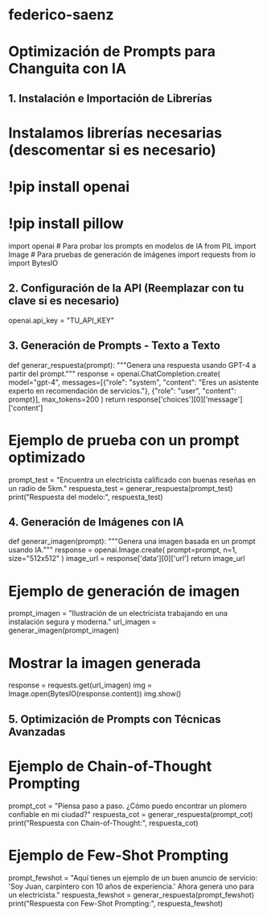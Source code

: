 # federico-saenz
# Optimización de Prompts para Changuita con IA

## 1. Instalación e Importación de Librerías

# Instalamos librerías necesarias (descomentar si es necesario)
# !pip install openai
# !pip install pillow

import openai  # Para probar los prompts en modelos de IA
from PIL import Image  # Para pruebas de generación de imágenes
import requests
from io import BytesIO

## 2. Configuración de la API (Reemplazar con tu clave si es necesario)
openai.api_key = "TU_API_KEY"

## 3. Generación de Prompts - Texto a Texto

def generar_respuesta(prompt):
    """Genera una respuesta usando GPT-4 a partir del prompt."""
    response = openai.ChatCompletion.create(
        model="gpt-4",
        messages=[{"role": "system", "content": "Eres un asistente experto en recomendación de servicios."},
                  {"role": "user", "content": prompt}],
        max_tokens=200
    )
    return response['choices'][0]['message']['content']

# Ejemplo de prueba con un prompt optimizado
prompt_test = "Encuentra un electricista calificado con buenas reseñas en un radio de 5km."
respuesta_test = generar_respuesta(prompt_test)
print("Respuesta del modelo:", respuesta_test)

## 4. Generación de Imágenes con IA

def generar_imagen(prompt):
    """Genera una imagen basada en un prompt usando IA."""
    response = openai.Image.create(
        prompt=prompt,
        n=1,
        size="512x512"
    )
    image_url = response['data'][0]['url']
    return image_url

# Ejemplo de generación de imagen
prompt_imagen = "Ilustración de un electricista trabajando en una instalación segura y moderna."
url_imagen = generar_imagen(prompt_imagen)

# Mostrar la imagen generada
response = requests.get(url_imagen)
img = Image.open(BytesIO(response.content))
img.show()

## 5. Optimización de Prompts con Técnicas Avanzadas

# Ejemplo de Chain-of-Thought Prompting
prompt_cot = "Piensa paso a paso. ¿Cómo puedo encontrar un plomero confiable en mi ciudad?"
respuesta_cot = generar_respuesta(prompt_cot)
print("Respuesta con Chain-of-Thought:", respuesta_cot)

# Ejemplo de Few-Shot Prompting
prompt_fewshot = "Aquí tienes un ejemplo de un buen anuncio de servicio: 'Soy Juan, carpintero con 10 años de experiencia.' Ahora genera uno para un electricista."
respuesta_fewshot = generar_respuesta(prompt_fewshot)
print("Respuesta con Few-Shot Prompting:", respuesta_fewshot)
